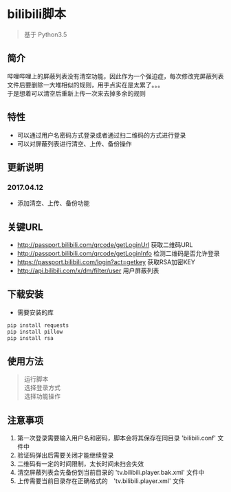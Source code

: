 # bilibili脚本
> 基于 Python3.5

## 简介 
哔哩哔哩上的屏蔽列表没有清空功能，因此作为一个强迫症，每次修改完屏蔽列表文件后要删除一大堆相似的规则，用手点实在是太累了。。。  
于是想着可以清空后重新上传一次来去掉多余的规则

## 特性
- 可以通过用户名密码方式登录或者通过扫二维码的方式进行登录
- 可以对屏蔽列表进行清空、上传、备份操作

## 更新说明
### 2017.04.12
- 添加清空、上传、备份功能

## 关键URL
- http://passport.bilibili.com/qrcode/getLoginUrl 获取二维码URL
- http://passport.bilibili.com/qrcode/getLoginInfo 检测二维码是否允许登录
- https://passport.bilibili.com/login?act=getkey 获取RSA加密KEY
- http://api.bilibili.com/x/dm/filter/user 用户屏蔽列表

## 下载安装  
- 需要安装的库
``` python
pip install requests
pip install pillow
pip install rsa
```

## 使用方法
> 运行脚本  
> 选择登录方式  
> 选择功能操作  

## 注意事项
1. 第一次登录需要输入用户名和密码，脚本会将其保存在同目录 'bilibili.conf' 文件中
2. 验证码弹出后需要关闭才能继续登录
3. 二维码有一定的时间限制，太长时间未扫会失效
4. 清空屏蔽列表会先备份到当前目录的 'tv.bilibili.player.bak.xml' 文件中
5. 上传需要当前目录存在正确格式的　'tv.bilibili.player.xml' 文件